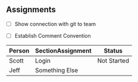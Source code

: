 ## Assignments

- [ ] Show connection with git to team
- [ ] Establish Comment Convention


Person | SectionAssignment | Status
------ | ----------------- | ------
Scott | Login | Not Started
Jeff | Something Else

